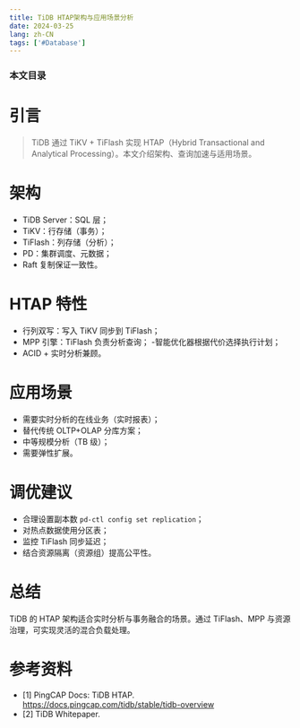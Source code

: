 ```yaml
---
title: TiDB HTAP架构与应用场景分析
date: 2024-03-25
lang: zh-CN
tags: ['#Database']
---
```


### 本文目录
<!-- toc -->

# 引言
> TiDB 通过 TiKV + TiFlash 实现 HTAP（Hybrid Transactional and Analytical Processing）。本文介绍架构、查询加速与适用场景。

# 架构
- TiDB Server：SQL 层；
- TiKV：行存储（事务）；
- TiFlash：列存储（分析）；
- PD：集群调度、元数据；
- Raft 复制保证一致性。

# HTAP 特性
- 行列双写：写入 TiKV 同步到 TiFlash；
- MPP 引擎：TiFlash 负责分析查询；
-智能优化器根据代价选择执行计划；
- ACID + 实时分析兼顾。

# 应用场景
- 需要实时分析的在线业务（实时报表）；
- 替代传统 OLTP+OLAP 分库方案；
- 中等规模分析（TB 级）；
- 需要弹性扩展。

# 调优建议
- 合理设置副本数 `pd-ctl config set replication`；
- 对热点数据使用分区表；
- 监控 TiFlash 同步延迟；
- 结合资源隔离（资源组）提高公平性。

# 总结
TiDB 的 HTAP 架构适合实时分析与事务融合的场景。通过 TiFlash、MPP 与资源治理，可实现灵活的混合负载处理。

# 参考资料
- [1] PingCAP Docs: TiDB HTAP. https://docs.pingcap.com/tidb/stable/tidb-overview
- [2] TiDB Whitepaper.
